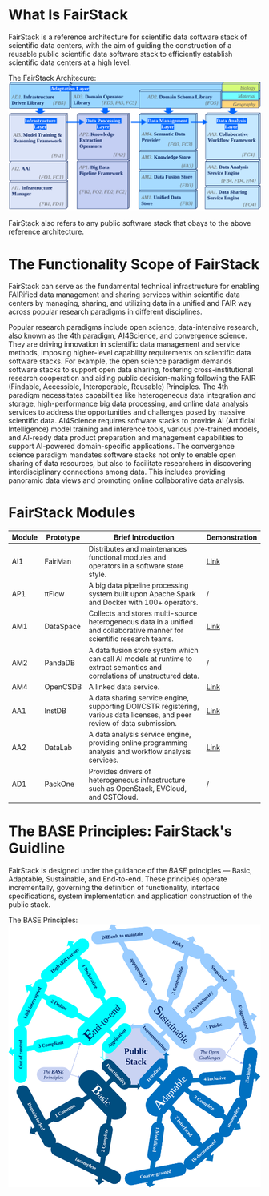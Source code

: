 # What Is FairStack
FairStack is a reference architecture for scientific data software stack of scientific data centers, with the aim of guiding the construction of a reusable public scientific data software stack to efficiently establish scientific data centers at a high level.

The FairStack Architecure:
![The FairStack Architecure:](https://raw.githubusercontent.com/fair-stack/.github/main/profile/arch.svg)

FairStack also refers to any public software stack that obays to the above reference architecture. 
# The Functionality Scope of FairStack
FairStack can serve as the fundamental technical infrastructure for enabling FAIRified data management and sharing services within scientific data centers by managing, sharing, and utilizing data in a unified and FAIR way across popular research paradigms in different disciplines.

Popular research paradigms include open science, data-intensive research, also known as the 4th paradigm, AI4Science, and convergence science. They are driving innovation in scientific data management and service methods, imposing higher-level capability requirements on scientific data software stacks. For example, the open science paradigm demands software stacks to support open data sharing, fostering cross-institutional research cooperation and aiding public decision-making following the FAIR (Findable, Accessible, Interoperable, Reusable) Principles. The 4th paradigm necessitates capabilities like heterogeneous data integration and storage, high-performance big data processing, and online data analysis services to address the opportunities and challenges posed by massive scientific data. AI4Science requires software stacks to provide AI (Artificial Intelligence) model training and inference tools, various pre-trained models, and AI-ready data product preparation and management capabilities to support AI-powered domain-specific applications. The convergence science paradigm mandates software stacks not only to enable open sharing of data resources, but also to facilitate researchers in discovering interdisciplinary connections among data. This includes providing panoramic data views and promoting online collaborative data analysis.

# FairStack Modules
| Module | Prototype | Brief Introduction | Demonstration |
|--------|-----------|--------------------|---------------|
| AI1    | FairMan   | Distributes and maintenances functional modules and operators in a software store style. | [Link](https://market.casdc.cn) |
| AP1    | πFlow | A big data pipeline processing system built upon Apache Spark and Docker with 100+ operators. | / |
| AM1    | DataSpace | Collects and stores multi-source heterogeneous data in a unified and collaborative manner for scientific research teams. | [Link](http://data.iscr.ac.cn) |
| AM2    | PandaDB   | A data fusion store system which can call AI models at runtime to extract semantics and correlations of unstructured data. | / |
| AM4    | OpenCSDB  | A linked data service. | [Link](http://open.csdb.cn) |
| AA1    | InstDB    | A data sharing service engine, supporting DOI/CSTR registering, various data licenses, and peer review of data submission. | [Link](https://www.nbsdc.cn) |
| AA2    | DataLab   | A data analysis service engine, providing online programming analysis and workflow analysis services. | [Link](https://market.casdc.cn/datalab) |
| AD1    | PackOne   | Provides drivers of heterogeneous infrastructure such as OpenStack, EVCloud, and CSTCloud. | / |


# The BASE Principles: FairStack's Guidline
FairStack is designed under the guidance of the *BASE* principles — Basic, Adaptable, Sustainable, and End-to-end. These principles operate incrementally, governing the definition of functionality, interface specifications, system implementation and application construction of the public stack.

The BASE Principles:
![The BASE Principles:](https://raw.githubusercontent.com/fair-stack/.github/main/profile/base-principles.svg)
